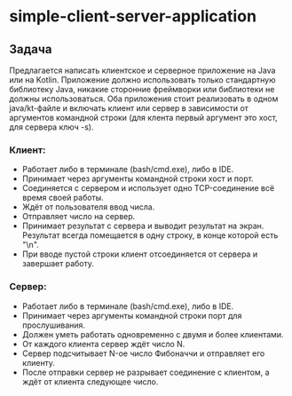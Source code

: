 # simple-client-server-application

## Задача
Предлагается написать клиентское и серверное приложение на Java или на Kotlin. Приложение должно использовать только стандартную библиотеку Java, никакие сторонние фреймворки или библиотеки не должны использоваться. Оба приложения стоит реализовать в одном java/kt-файле и включать клиент или сервер в зависимости от аргументов командной строки (для клента первый аргумент это хост, для сервера ключ -s).

### Клиент:
- Работает либо в терминале (bash/cmd.exe), либо в IDE.
- Принимает через аргументы командной строки хост и порт.
- Соединяется с сервером и использует одно TCP-соединение всё время своей работы.
- Ждёт от пользователя ввод числа.
- Отправляет число на сервер.
- Принимает результат с сервера и выводит результат на экран. Результат всегда помещается в одну строку, в конце которой есть "\n".
- При вводе пустой строки клиент отсоединяется от сервера и завершает работу.

### Сервер:
- Работает либо в терминале (bash/cmd.exe), либо в IDE.
- Принимает через аргументы командной строки порт для прослушивания.
- Должен уметь работать одновременно с двумя и более клиентами.
- От каждого клиента сервер ждёт число N.
- Сервер подсчитывает N-ое число Фибоначчи и отправляет его клиенту.
- После отправки сервер не разрывает соединение с клиентом, а ждёт от клиента следующее число.
